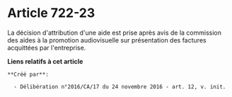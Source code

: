 # Article 722-23

La décision d'attribution d'une aide est prise après avis de la commission des aides à la promotion audiovisuelle sur
présentation des factures acquittées par l'entreprise.

**Liens relatifs à cet article**

	**Créé par**:

	  - Délibération n°2016/CA/17 du 24 novembre 2016 - art. 12, v. init.

